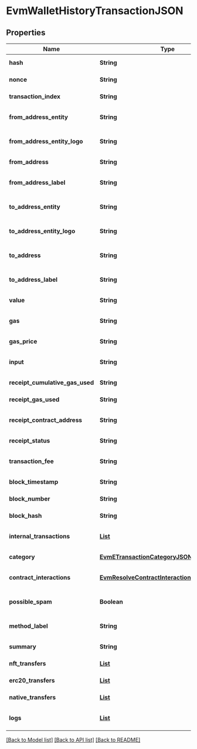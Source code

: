 # EvmWalletHistoryTransactionJSON
## Properties

| Name | Type | Description | Notes |
|------------ | ------------- | ------------- | -------------|
| **hash** | **String** |  | [default to null] |
| **nonce** | **String** |  | [default to null] |
| **transaction\_index** | **String** |  | [default to null] |
| **from\_address\_entity** | **String** |  | [optional] [default to null] |
| **from\_address\_entity\_logo** | **String** |  | [optional] [default to null] |
| **from\_address** | **String** |  | [default to null] |
| **from\_address\_label** | **String** |  | [optional] [default to null] |
| **to\_address\_entity** | **String** |  | [optional] [default to null] |
| **to\_address\_entity\_logo** | **String** |  | [optional] [default to null] |
| **to\_address** | **String** |  | [optional] [default to null] |
| **to\_address\_label** | **String** |  | [optional] [default to null] |
| **value** | **String** |  | [default to null] |
| **gas** | **String** |  | [optional] [default to null] |
| **gas\_price** | **String** |  | [default to null] |
| **input** | **String** |  | [optional] [default to null] |
| **receipt\_cumulative\_gas\_used** | **String** |  | [default to null] |
| **receipt\_gas\_used** | **String** |  | [default to null] |
| **receipt\_contract\_address** | **String** |  | [optional] [default to null] |
| **receipt\_status** | **String** |  | [default to null] |
| **transaction\_fee** | **String** |  | [optional] [default to null] |
| **block\_timestamp** | **String** |  | [default to null] |
| **block\_number** | **String** |  | [default to null] |
| **block\_hash** | **String** |  | [default to null] |
| **internal\_transactions** | [**List**](EvmInternalTransactionJSON.md) |  | [optional] [default to null] |
| **category** | [**EvmETransactionCategoryJSON**](EvmETransactionCategoryJSON.md) |  | [default to null] |
| **contract\_interactions** | [**EvmResolveContractInteractionResponseJSON**](EvmResolveContractInteractionResponseJSON.md) |  | [optional] [default to null] |
| **possible\_spam** | **Boolean** |  | [optional] [default to null] |
| **method\_label** | **String** |  | [optional] [default to null] |
| **summary** | **String** |  | [default to null] |
| **nft\_transfers** | [**List**](EvmWalletHistoryNftTransferJSON.md) |  | [default to null] |
| **erc20\_transfers** | [**List**](EvmWalletHistoryErc20TransferJSON.md) |  | [default to null] |
| **native\_transfers** | [**List**](EvmNativeTransferJSON.md) |  | [default to null] |
| **logs** | [**List**](EvmLogVerboseJSON.md) |  | [optional] [default to null] |

[[Back to Model list]](../README.md#documentation-for-models) [[Back to API list]](../README.md#documentation-for-api-endpoints) [[Back to README]](../README.md)

